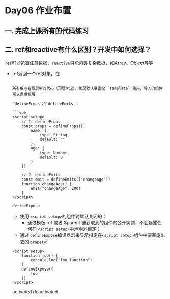# Day06 作业布置

## 一. 完成上课所有的代码练习







## 二. ref和reactive有什么区别？开发中如何选择？

`ref`可以包裹任意数据，`reactive`只能包裹复杂数据，如Array、Object等等



- ref返回一个ref对象，在<script>中取值需要通过value属性，在<template>模板中则不需要value属性，会对其自动解包
- reactive包裹的是复杂数据类型，直接取其中的属性不需要通过value属性



- ref能用在任何场景，包含reactive适合的场景；
- reactive适用于：1. 值比较固定；2. 值与值之间有联系



## 三. 整理Composition API常见的几个函数用法

* ref
* reactive
* computed
* 生命周期
* watch
* watchEffect





## 四. watch和watchEffect有什么区别？

* 懒执行副作用（第一次不会直接执行）；

* 更具体的说明当哪些状态发生变化时，触发侦听器的执行；

* 访问侦听状态变化前后的值；



- watch
  - watch可以监听单个数据源，也可以监听多个数据源
  - watch是懒执行，第一次是不会执行的，除非你为其提供第三个参数中的immediate属性为true
  - watch只有等到监听的数据源发生了变化后，才会执行第二个参数（回调）
  - watch可以获取监听数据源的前后变化的值（oldValue和newValue）
  - 侦听多个数据源的时候，第一个参数是数组类型
- watchEffect
  - watchEffect会自动收集依赖，收集的依赖是第一个参数，也就是回调函数中有哪些东西是加入响应式的
  - 如果这个值加入了响应式就会被收集起来，当被收集的值发生了变化，就会重新执行这个回调函数
  - watchEffect第一次执行是在DOM挂载前执行的，所以如果你想在第一次执行时拿到DOM元素
  - 需要传入第二个参数，第二个参数是一个对象，让其flush属性的值为post即可



## 五. 说说script setup语法糖的常见用法

```vue
<script setup>
	
</script>
```

所有编写在顶层中的代码（顶层绑定），都是默认暴露给 `template` 使用，导入的组件可以直接使用。

有三个特殊的API：

- defineProps
- defineEmits
- defineExpose



## 六. 完成阶段案例实战练习































## 上课笔记



1.  `reactive`函数：定义复杂类型数据（**对象或者数组类型**），不能传入简单类型数据。
   如果想为`setup`中定义的数据提供响应式的特性，那么我们可以使用`reactive`的函数：

   ```js
   const state = reactive({
   	name:"liclo",
   	counter:100
   })
   ```

   reactive的应用场景：

   - 条件一： reactive 应用于本地的数据
   - 条件二：多个数据之间有关系（聚合的数据，用户名密码等等）

   `reactive` 被解构后会变成普通的值，会失去响应性。可先使用 `toRefs()`转换成`ref`的，再进行解构，此时数据具有响应性。

   `toRef` 可以用来为源响应式对象上的某个 property 新创建一个 [`ref`](https://v3.cn.vuejs.org/api/refs-api.html#ref)。然后，ref 可以被传递，它会保持对其源 property 的响应式连接。
   
2. `ref APi` 函数，定义简单类型的数据，可以以定义复杂类型的数据。该对象作为一个响应式的引用维护者它内部的值，其值在ref 的value属性中被维护。
   ref的应用场景：

   1. `reactive`场景之外的其他基本场景（computed）
   2. 从网络中获取的数据



Vue单项数据流元组，不应该在子组件修改数据，而是把这次修改作为一个事件传递给父组件，让父组件来修改；

同时如果为了防止修改数据。可以使用 `readonly API` 对数据进行包裹，子组件修改会使得Vue报错且返回：

```
Set operation on key "name" failed:target is readonly
```





使用 `setup` 函数时，它将接收两个参数：

1. `props`
2. `context`

但是，因为 `props` 是响应式的，**不能使用 ES6 解构**，它会消除 prop 的响应性。





#### 生命周期钩子

`setup`可替代`data`、`methods`、`computed`等选项，可以替代生命周期钩子：

- 使用直接导入的 `onX` 函数注册生命周期钩子；





`watchEffect`的停止侦听：希望停止侦听，获取 `watchEffect` 的返回值函数，调用该函数即可：

```js
const stopWatch = watchEffect( () = > {
	// ...
	if () {
	stopWatch()
	}
})
```



#  单文件组件`<script setup>`

<script setup> 是在单文件组件 (SFC) 中使用组合式 API 的编译时语法糖。相比于普通的 <script> 语法，它具有更多优势：

- 更少的样板内容，更简洁的代码。
- 能够使用纯 TypeScript 声明 props 和抛出事件。
- 更好的运行时性能 (其模板会被编译成与其同一作用域的渲染函数，没有任何的中间代理)。
- 更好的 IDE 类型推断性能 (减少语言服务器从代码中抽离类型的工作)。

要使用这个语法，需要将 `setup` attribute 添加到 `<script>` 代码块上：

```vue
<script setup>
console.log('hello script setup')
</script>
```

所有编写在顶层中的代码（顶层绑定），都是默认暴露给 `template` 使用，导入的组件可以直接使用。

`defineProps`和`defineEmits`：

```vue
<script setup>
    // 1. defineProps
	const props = defineProps({
        name: {
            type: String,
            default: ""
        },
        age: {
        	type: Number,
            default: 0
		}
    })
    
    // 2. defineEmits
    const emit = defineEmits(["changeAge"])
    function changeAge() {
        emit("changeAge", 200)
    }
</script>
```

`defineExpose`

- 使用 `<script setup>`的组件时默认关闭的：
  - 通过模板 ref 或者 $parent 链获取到的组件的公开实例，不会暴露任何在 `<script setup>`中声明的绑定；
- 通过 `defineExpose`编译器宏来显示指定在`<script setup>`组件中要暴露出去的 `propety`:

```vue	
<script setup>
	function foo() {
        console.log("foo function")
    }
    defineExpose({
        foo
    })
</script>
```

activated  deactivated
